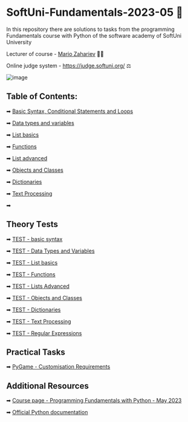 # SoftUni-Fundamentals-2023-05 🏫
In this repository there are solutions to tasks from the programming Fundamentals course with Python of the software academy of SoftUni University 

Lecturer of course - [Mario Zahariev](https://www.linkedin.com/in/mario-zahariev-753a7b202/) 🐱‍🚀

Online judge system - https://judge.softuni.org/ ⚖

![image](https://user-images.githubusercontent.com/68993494/185683680-bcfefe65-88fb-4192-b0b2-ff9130c39487.png)

## Table of Contents:
➡ [Basic Syntax, Conditional Statements and Loops](https://github.com/zahariev-webbersof/python-fundamentals-05-2023/tree/main/basic_syntax_conditional_statements_and_loops)

➡ [Data types and variables](https://github.com/zahariev-webbersof/python-fundamentals-05-2023/tree/main/data_types_and_variables)

➡ [List basics](https://github.com/zahariev-webbersof/python-fundamentals-05-2023/tree/main/list_basics)

➡ [Functions](https://github.com/zahariev-webbersof/python-fundamentals-05-2023/tree/main/functions)

➡ [List advanced](https://github.com/zahariev-webbersof/python-fundamentals-05-2023/tree/main/list_advanced)

➡ [Objects and Classes](https://github.com/zahariev-webbersof/python-fundamentals-05-2023/tree/main/classes_and_objects)

➡ [Dictionaries](https://github.com/zahariev-webbersof/python-fundamentals-05-2023/tree/main/dictionaries)

➡ [Text Processing](https://github.com/zahariev-webbersof/python-fundamentals-05-2023/tree/main/text_processing)

➡

## Theory Тests
➡ [TEST - basic syntax](https://github.com/zahariev-webbersof/python-fundamentals-05-2023/blob/main/Test%20-%20Basic%20syntax%2C%20conditional%20statements%20and%20loops)  

➡ [TEST - Data Types and Variables](https://github.com/zahariev-webbersof/python-fundamentals-05-2023/blob/main/Test%20-%20Data%20types%20and%20variables) 

➡ [TEST - List basics](https://github.com/zahariev-webbersof/python-fundamentals-05-2023/blob/main/Test%20-%20List%20basics) 

➡ [TEST - Functions](https://github.com/zahariev-webbersof/python-fundamentals-05-2023/blob/main/Test%20-%20Functions)

➡ [TEST - Lists Advanced](https://github.com/zahariev-webbersof/python-fundamentals-05-2023/blob/main/Test%20-%20List%20advanced)

➡ [TEST - Objects and Classes](https://github.com/zahariev-webbersof/python-fundamentals-05-2023/blob/main/Test%20-%20Objects%20and%20Classes)

➡ [TEST - Dictionaries](https://github.com/zahariev-webbersof/python-fundamentals-05-2023/blob/main/Test%20-%20Dictionaries)

➡ [TEST - Text Processing](https://github.com/zahariev-webbersof/python-fundamentals-05-2023/blob/main/Test%20-%20Text%20processing)

➡ [TEST - Regular Expressions](https://github.com/zahariev-webbersof/python-fundamentals-05-2023/blob/main/Test%20-%20Regular%20Expression)

## Practical Tasks

➡ [PyGame - Customisation Requirements](https://github.com/zahariev-webbersof/python-fundamentals-05-2023/blob/main/Pygame%20Game%20Customization%20Project)

## Additional Resources

➡ [Course page - Programming Fundamentals with Python - May 2023](https://softuni.bg/trainings/4097/programming-fundamentals-with-python-may-2023)

➡ [Official Python documentation](https://docs.python.org/3/)
